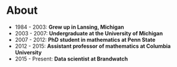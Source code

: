 # About

* 1984 - 2003: **Grew up in Lansing, Michigan**
* 2003 - 2007: **Undergraduate at the University of Michigan**
* 2007 - 2012: **PhD student in mathematics at Penn State**
* 2012 - 2015: **Assistant professor of mathematics at Columbia University**
* 2015 - Present: **Data scientist at Brandwatch**
